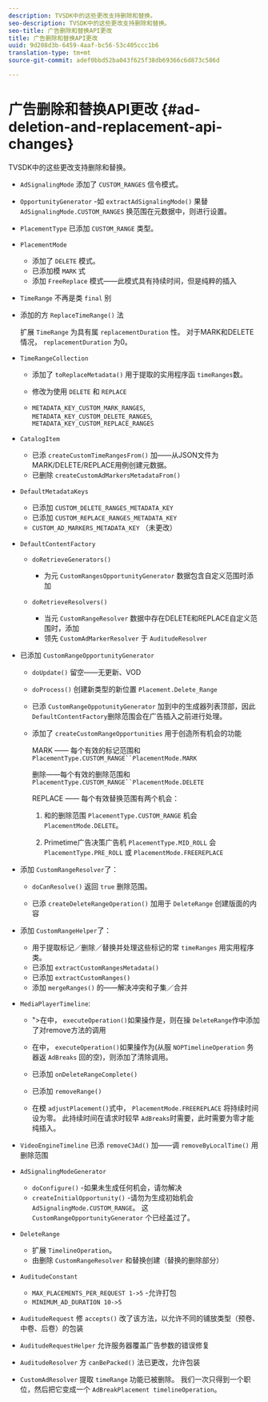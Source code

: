 ```yaml
---
description: TVSDK中的这些更改支持删除和替换。
seo-description: TVSDK中的这些更改支持删除和替换。
seo-title: 广告删除和替换API更改
title: 广告删除和替换API更改
uuid: 9d208d3b-6459-4aaf-bc56-53c405ccc1b6
translation-type: tm+mt
source-git-commit: adef0bbd52ba043f625f38db69366c6d873c586d

---
```



# 广告删除和替换API更改 {#ad-deletion-and-replacement-api-changes}

TVSDK中的这些更改支持删除和替换。

* `AdSignalingMode` 添加了 `CUSTOM_RANGES` 信令模式。

* `OpportunityGenerator`  -如 `extractAdSignalingMode()` 果替 `AdSignalingMode.CUSTOM_RANGES` 换范围在元数据中，则进行设置。

* `PlacementType` 已添加 `CUSTOM_RANGE` 类型。

* `PlacementMode`

   * 添加了 `DELETE` 模式。
   * 已添加模 `MARK` 式
   * 添加 `FreeReplace` 模式——此模式具有持续时间，但是纯粹的插入

* `TimeRange` 不再是类 `final` 别

* 添加的方 `ReplaceTimeRange()` 法

   扩展 `TimeRange` 为具有属 `replacementDuration` 性。 对于MARK和DELETE情况， `replacementDuration` 为0。

* `TimeRangeCollection`

   * 添加了 `toReplaceMetadata()` 用于提取的实用程序函 `timeRanges`数。

   * 修改为使用 `DELETE` 和 `REPLACE`

   * `METADATA_KEY_CUSTOM_MARK_RANGES`, `METADATA_KEY_CUSTOM_DELETE_RANGES`, `METADATA_KEY_CUSTOM_REPLACE_RANGES`

* `CatalogItem`

   * 已添 `createCustomTimeRangesFrom()` 加——从JSON文件为MARK/DELETE/REPLACE用例创建元数据。
   * 已删除 `createCustomAdMarkersMetadataFrom()`

* `DefaultMetadataKeys`

   * 已添加 `CUSTOM_DELETE_RANGES_METADATA_KEY`
   * 已添加 `CUSTOM_REPLACE_RANGES_METADATA_KEY`
   * `CUSTOM_AD_MARKERS_METADATA_KEY` （未更改）

* `DefaultContentFactory`

   * `doRetrieveGenerators()`

      * 为元 `CustomRangesOpportunityGenerator` 数据包含自定义范围时添加
   * `doRetrieveResolvers()`

      * 当元 `CustomRangeResolver` 数据中存在DELETE和REPLACE自定义范围时，添加
      * 领先 `CustomAdMarkerResolver` 于 `AuditudeResolver`


* 已添加 `CustomRangeOpportunityGenerator`

   * `doUpdate()` 留空——无更新、VOD
   * `doProcess()` 创建新类型的新位置 `Placement.Delete_Range`

   * 已添 `CustomRangeOppotunityGenerator` 加到中的生成器列表顶部，因此 `DefaultContentFactory`删除范围会在广告插入之前进行处理。

   * 添加了 `createCustomRangeOpportunities` 用于创造所有机会的功能

      MARK —— 每个有效的标记范围和 `PlacementType.CUSTOM_RANGE``PlacementMode.MARK`

      删除——每个有效的删除范围和 `PlacementType.CUSTOM_RANGE``PlacementMode.DELETE`

      REPLACE —— 每个有效替换范围有两个机会：

      1. 和的删除范围 `PlacementType.CUSTOM_RANGE` 机会 `PlacementMode.DELETE`。

      1. Primetime广告决策广告机 `PlacementType.MID_ROLL` 会 `PlacementType.PRE_ROLL` 或 `PlacementMode.FREEREPLACE`

* 添加 `CustomRangeResolver`了：

   * `doCanResolve()` 返回 `true` 删除范围。

   * 已添 `createDeleteRangeOperation()` 加用于 `DeleteRange` 创建版面的内容

* 添加 `CustomRangeHelper`了：

   * 用于提取标记／删除／替换并处理这些标记的常 `timeRanges` 用实用程序类。
   * 已添加 `extractCustomRangesMetadata()`
   * 已添加 `extractCustomRanges()`
   * 添加 `mergeRanges()` 的——解决冲突和子集／合并

* `MediaPlayerTimeline`:

   * &quot;>在中， `executeOperation()`如果操作是，则在操 `DeleteRange`作中添加了对remove方法的调用

   * 在中， `executeOperation()`如果操作为(从服 `NOPTimelineOperation` 务器返 `AdBreaks` 回的空)，则添加了清除调用。

   * 已添加 `onDeleteRangeComplete()`
   * 已添加 `removeRange()`
   * 在模 `adjustPlacement()`式中， `PlacementMode.FREEREPLACE` 将持续时间设为零。 此持续时间在请求时较早 `AdBreaks`时需要，此时需要为零才能纯插入。

* `VideoEngineTimeline` 已添 `removeC3Ad()` 加——调 `removeByLocalTime()` 用删除范围

* `AdSignalingModeGenerator`

   * `doConfigure()` -如果未生成任何机会，请勿解决
   * `createInitialOpportunity()` -请勿为生成初始机会 `AdSignalingMode.CUSTOM_RANGE`。 这 `CustomRangeOpportunityGenerator` 个已经盖过了。

* `DeleteRange`

   * 扩展 `TimelineOperation`。
   * 由删除 `CustomRangeResolver` 和替换创建（替换的删除部分）

* `AuditudeConstant`

   * `MAX_PLACEMENTS_PER_REQUEST 1->5` -允许打包
   * `MINIMUM_AD_DURATION 10->5`

* `AuditudeRequest` 修 `accepts()` 改了该方法，以允许不同的铺放类型（预卷、中卷、后卷）的包装

* `AuditudeRequestHelper` 允许服务器覆盖广告参数的错误修复

* `AuditudeResolver` 方 `canBePacked()` 法已更改，允许包装

* `CustomAdResolver` 提取 `timeRange` 功能已被删除。 我们一次只得到一个职位，然后把它变成一个 `AdBreakPlacement timelineOperation`。

